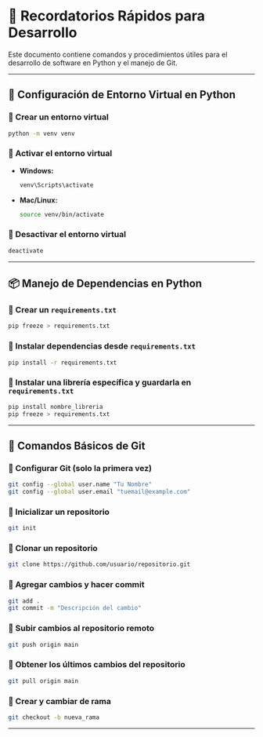 # 📌 Recordatorios Rápidos para Desarrollo

Este documento contiene comandos y procedimientos útiles para el desarrollo de software en Python y el manejo de Git.

---

## 🐍 Configuración de Entorno Virtual en Python

### 📌 Crear un entorno virtual
```bash
python -m venv venv
```

### 📌 Activar el entorno virtual
- **Windows:**
  ```bash
  venv\Scripts\activate
  ```
- **Mac/Linux:**
  ```bash
  source venv/bin/activate
  ```

### 📌 Desactivar el entorno virtual
```bash
deactivate
```

---

## 📦 Manejo de Dependencias en Python

### 📌 Crear un `requirements.txt`
```bash
pip freeze > requirements.txt
```

### 📌 Instalar dependencias desde `requirements.txt`
```bash
pip install -r requirements.txt
```

### 📌 Instalar una librería específica y guardarla en `requirements.txt`
```bash
pip install nombre_libreria
pip freeze > requirements.txt
```

---

## 🔧 Comandos Básicos de Git

### 📌 Configurar Git (solo la primera vez)
```bash
git config --global user.name "Tu Nombre"
git config --global user.email "tuemail@example.com"
```

### 📌 Inicializar un repositorio
```bash
git init
```

### 📌 Clonar un repositorio
```bash
git clone https://github.com/usuario/repositorio.git
```

### 📌 Agregar cambios y hacer commit
```bash
git add .
git commit -m "Descripción del cambio"
```

### 📌 Subir cambios al repositorio remoto
```bash
git push origin main
```

### 📌 Obtener los últimos cambios del repositorio
```bash
git pull origin main
```

### 📌 Crear y cambiar de rama
```bash
git checkout -b nueva_rama
```

---
